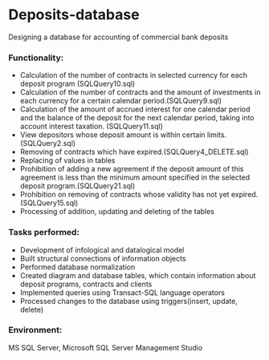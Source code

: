 # Deposits-database

Designing a database for accounting of commercial bank deposits

### Functionality:
 - Calculation of the number of contracts in selected currency for each deposit program (SQLQuery10.sql)
 - Calculation of the number of contracts and the amount of investments in each currency for a certain calendar period.(SQLQuery9.sql)
 - Calculation of the amount of accrued interest for one calendar period and the balance of the deposit for the next calendar period, taking into account interest       taxation. (SQLQuery11.sql)
 - View depositors whose deposit amount is within certain limits. (SQLQuery2.sql)
 - Removing of contracts which have expired.(SQLQuery4_DELETE.sql)
 - Replacing of values in tables 
 - Prohibition of adding a new agreement if the deposit amount of this agreement is less than the minimum amount specified in the selected deposit program.(SQLQuery21.sql)
 - Prohibition on removing of contracts whose validity has not yet expired. (SQLQuery15.sql)
 - Processing of addition, updating and deleting of the tables
 
 
### Tasks performed: 
 - Development of infological and datalogical model
- Built structural connections of information objects
- Performed database normalization
- Created diagram and database tables, which contain information about deposit programs, contracts and clients
- Implemented queries  using Transact-SQL language operators
- Processed changes to the database using triggers(insert, update, delete)


### Environment: 
MS SQL Server, Microsoft SQL Server Management Studio
